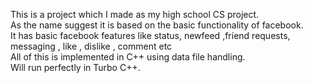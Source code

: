 This is a project which I made as my high school CS project.<br> 
As the name suggest it is based on the basic functionality of facebook.<br> 
It has basic facebook features like status, newfeed ,friend requests, messaging , like , dislike , comment etc <br>
All of this is implemented in C++ using data file handling.<br>
Will run perfectly in Turbo C++.
